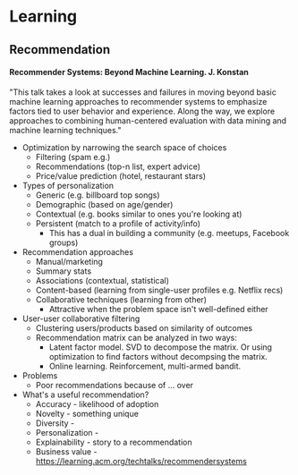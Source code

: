 # Learning

## Recommendation

#### Recommender Systems: Beyond Machine Learning. J. Konstan
"This talk takes a look at successes and failures in moving beyond basic machine 
learning approaches to recommender systems to emphasize factors tied to user behavior and 
experience. Along the way, we explore approaches to combining human-centered evaluation 
with data mining and machine learning techniques."

* Optimization by narrowing the search space of choices
  * Filtering (spam e.g.)
  * Recommendations (top-n list, expert advice)
  * Price/value prediction (hotel, restaurant stars)
* Types of personalization
  * Generic (e.g. billboard top songs)
  * Demographic (based on age/gender)
  * Contextual (e.g. books similar to ones you're looking at)
  * Persistent (match to a profile of activity/info)
    * This has a dual in building a community (e.g. meetups, Facebook groups)
* Recommendation approaches
  * Manual/marketing
  * Summary stats
  * Associations (contextual, statistical)
  * Content-based (learning from single-user profiles e.g. Netflix recs)
  * Collaborative techniques (learning from other)
    * Attractive when the problem space isn't well-defined either
* User-user collaborative filtering
  * Clustering users/products based on similarity of outcomes
  * Recommendation matrix can be analyzed in two ways:
    * Latent factor model. SVD to decompose the matrix. Or using optimization to find factors without decompsing the matrix.
    * Online learning. Reinforcement, multi-armed bandit. 
* Problems
  * Poor recommendations because of ... over
* What's a useful recommendation?
  * Accuracy - likelihood of adoption
  * Novelty - something unique
  * Diversity - 
  * Personalization -
  * Explainability - story to a recommendation
  * Business value - 
https://learning.acm.org/techtalks/recommendersystems